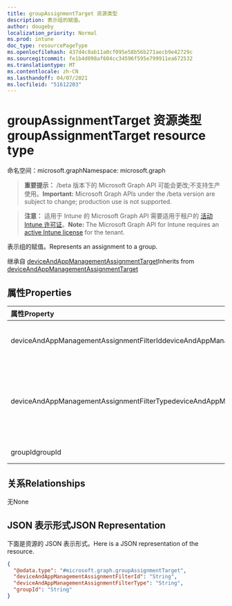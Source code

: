 ```yaml
---
title: groupAssignmentTarget 资源类型
description: 表示组的赋值。
author: dougeby
localization_priority: Normal
ms.prod: intune
doc_type: resourcePageType
ms.openlocfilehash: 437d4c8ab11a0cf095e58b56b271aecb9e42729c
ms.sourcegitcommit: fe1b4d098af604cc34596f595e799911ea672532
ms.translationtype: MT
ms.contentlocale: zh-CN
ms.lasthandoff: 04/07/2021
ms.locfileid: "51612203"
---
```

# <a name="groupassignmenttarget-resource-type"></a><span data-ttu-id="6f6e1-103">groupAssignmentTarget 资源类型</span><span class="sxs-lookup"><span data-stu-id="6f6e1-103">groupAssignmentTarget resource type</span></span>

<span data-ttu-id="6f6e1-104">命名空间：microsoft.graph</span><span class="sxs-lookup"><span data-stu-id="6f6e1-104">Namespace: microsoft.graph</span></span>

> <span data-ttu-id="6f6e1-105">**重要提示：** /beta 版本下的 Microsoft Graph API 可能会更改;不支持生产使用。</span><span class="sxs-lookup"><span data-stu-id="6f6e1-105">**Important:** Microsoft Graph APIs under the /beta version are subject to change; production use is not supported.</span></span>

> <span data-ttu-id="6f6e1-106">**注意：** 适用于 Intune 的 Microsoft Graph API 需要适用于租户的 [活动 Intune 许可证](https://go.microsoft.com/fwlink/?linkid=839381)。</span><span class="sxs-lookup"><span data-stu-id="6f6e1-106">**Note:** The Microsoft Graph API for Intune requires an [active Intune license](https://go.microsoft.com/fwlink/?linkid=839381) for the tenant.</span></span>

<span data-ttu-id="6f6e1-107">表示组的赋值。</span><span class="sxs-lookup"><span data-stu-id="6f6e1-107">Represents an assignment to a group.</span></span>


<span data-ttu-id="6f6e1-108">继承自 [deviceAndAppManagementAssignmentTarget](../resources/intune-devices-deviceandappmanagementassignmenttarget.md)</span><span class="sxs-lookup"><span data-stu-id="6f6e1-108">Inherits from [deviceAndAppManagementAssignmentTarget](../resources/intune-devices-deviceandappmanagementassignmenttarget.md)</span></span>

## <a name="properties"></a><span data-ttu-id="6f6e1-109">属性</span><span class="sxs-lookup"><span data-stu-id="6f6e1-109">Properties</span></span>
|<span data-ttu-id="6f6e1-110">属性</span><span class="sxs-lookup"><span data-stu-id="6f6e1-110">Property</span></span>|<span data-ttu-id="6f6e1-111">类型</span><span class="sxs-lookup"><span data-stu-id="6f6e1-111">Type</span></span>|<span data-ttu-id="6f6e1-112">Description</span><span class="sxs-lookup"><span data-stu-id="6f6e1-112">Description</span></span>|
|:---|:---|:---|
|<span data-ttu-id="6f6e1-113">deviceAndAppManagementAssignmentFilterId</span><span class="sxs-lookup"><span data-stu-id="6f6e1-113">deviceAndAppManagementAssignmentFilterId</span></span>|<span data-ttu-id="6f6e1-114">String</span><span class="sxs-lookup"><span data-stu-id="6f6e1-114">String</span></span>|<span data-ttu-id="6f6e1-115">目标分配的筛选器 ID。</span><span class="sxs-lookup"><span data-stu-id="6f6e1-115">The Id of the filter for the target assignment.</span></span> <span data-ttu-id="6f6e1-116">继承自 [deviceAndAppManagementAssignmentTarget](../resources/intune-devices-deviceandappmanagementassignmenttarget.md)</span><span class="sxs-lookup"><span data-stu-id="6f6e1-116">Inherited from [deviceAndAppManagementAssignmentTarget](../resources/intune-devices-deviceandappmanagementassignmenttarget.md)</span></span>|
|<span data-ttu-id="6f6e1-117">deviceAndAppManagementAssignmentFilterType</span><span class="sxs-lookup"><span data-stu-id="6f6e1-117">deviceAndAppManagementAssignmentFilterType</span></span>|[<span data-ttu-id="6f6e1-118">deviceAndAppManagementAssignmentFilterType</span><span class="sxs-lookup"><span data-stu-id="6f6e1-118">deviceAndAppManagementAssignmentFilterType</span></span>](../resources/intune-devices-deviceandappmanagementassignmentfiltertype.md)|<span data-ttu-id="6f6e1-119">目标分配的筛选器类型，即排除或包含。</span><span class="sxs-lookup"><span data-stu-id="6f6e1-119">The type of filter of the target assignment i.e. Exclude or Include.</span></span> <span data-ttu-id="6f6e1-120">继承自 [deviceAndAppManagementAssignmentTarget](../resources/intune-devices-deviceandappmanagementassignmenttarget.md)。</span><span class="sxs-lookup"><span data-stu-id="6f6e1-120">Inherited from [deviceAndAppManagementAssignmentTarget](../resources/intune-devices-deviceandappmanagementassignmenttarget.md).</span></span> <span data-ttu-id="6f6e1-121">可取值为：`none`、`include`、`exclude`。</span><span class="sxs-lookup"><span data-stu-id="6f6e1-121">Possible values are: `none`, `include`, `exclude`.</span></span>|
|<span data-ttu-id="6f6e1-122">groupId</span><span class="sxs-lookup"><span data-stu-id="6f6e1-122">groupId</span></span>|<span data-ttu-id="6f6e1-123">String</span><span class="sxs-lookup"><span data-stu-id="6f6e1-123">String</span></span>|<span data-ttu-id="6f6e1-124">赋值目标的组 ID。</span><span class="sxs-lookup"><span data-stu-id="6f6e1-124">The group Id that is the target of the assignment.</span></span>|

## <a name="relationships"></a><span data-ttu-id="6f6e1-125">关系</span><span class="sxs-lookup"><span data-stu-id="6f6e1-125">Relationships</span></span>
<span data-ttu-id="6f6e1-126">无</span><span class="sxs-lookup"><span data-stu-id="6f6e1-126">None</span></span>

## <a name="json-representation"></a><span data-ttu-id="6f6e1-127">JSON 表示形式</span><span class="sxs-lookup"><span data-stu-id="6f6e1-127">JSON Representation</span></span>
<span data-ttu-id="6f6e1-128">下面是资源的 JSON 表示形式。</span><span class="sxs-lookup"><span data-stu-id="6f6e1-128">Here is a JSON representation of the resource.</span></span>
<!-- {
  "blockType": "resource",
  "@odata.type": "microsoft.graph.groupAssignmentTarget"
}
-->
``` json
{
  "@odata.type": "#microsoft.graph.groupAssignmentTarget",
  "deviceAndAppManagementAssignmentFilterId": "String",
  "deviceAndAppManagementAssignmentFilterType": "String",
  "groupId": "String"
}
```




